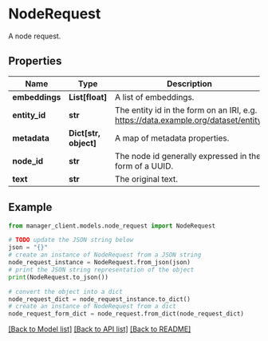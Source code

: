 # NodeRequest

A node request.

## Properties

Name | Type | Description | Notes
------------ | ------------- | ------------- | -------------
**embeddings** | **List[float]** | A list of embeddings. | [optional] 
**entity_id** | **str** | The entity id in the form on an IRI, e.g. https://data.example.org/dataset/entity. | 
**metadata** | **Dict[str, object]** | A map of metadata properties. | [optional] 
**node_id** | **str** | The node id generally expressed in the form of a UUID. | 
**text** | **str** | The original text. | [optional] 

## Example

```python
from manager_client.models.node_request import NodeRequest

# TODO update the JSON string below
json = "{}"
# create an instance of NodeRequest from a JSON string
node_request_instance = NodeRequest.from_json(json)
# print the JSON string representation of the object
print(NodeRequest.to_json())

# convert the object into a dict
node_request_dict = node_request_instance.to_dict()
# create an instance of NodeRequest from a dict
node_request_form_dict = node_request.from_dict(node_request_dict)
```
[[Back to Model list]](../README.md#documentation-for-models) [[Back to API list]](../README.md#documentation-for-api-endpoints) [[Back to README]](../README.md)


